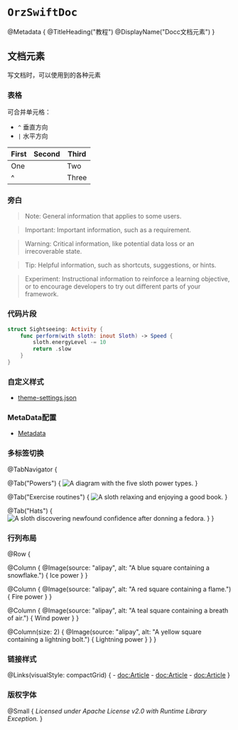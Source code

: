 # ``OrzSwiftDoc``

@Metadata {
    @TitleHeading("教程")
    @DisplayName("Docc文档元素")
}

## 文档元素

写文档时，可以使用到的各种元素

### 表格

可合并单元格：

- `^` 垂直方向
- `|` 水平方向

First | Second | Third 
----- | ------ | ----- 
One           || Two   
^             || Three 

### 旁白

> Note: General information that applies to some users.

> Important: Important information, such as a requirement.

> Warning: Critical information, like potential data loss or an irrecoverable state.

> Tip: Helpful information, such as shortcuts, suggestions, or hints.

> Experiment: Instructional information to reinforce a learning objective, or to encourage developers to try out different parts of your framework.

### 代码片段

```swift
struct Sightseeing: Activity {
    func perform(with sloth: inout Sloth) -> Speed {
        sloth.energyLevel -= 10
        return .slow
    }
}
```

### 自定义样式

- [theme-settings.json](https://github.com/swiftlang/swift-docc/blob/main/Sources/SwiftDocC/SwiftDocC.docc/Resources/ThemeSettings.spec.json)


### MetaData配置

- [Metadata](https://www.swift.org/documentation/docc/metadata)


### 多标签切换

@TabNavigator {
    
   @Tab("Powers") {
      ![A diagram with the five sloth power types.](alipay)
   }


   @Tab("Exercise routines") {
      ![A sloth relaxing and enjoying a good book.](alipay)
   }


   @Tab("Hats") {
      ![A sloth discovering newfound confidence after donning a fedora.](alipay)
   }
}

###  行列布局

@Row {
    
   @Column {
      @Image(source: "alipay", alt: "A blue square containing a snowflake.") {
         Ice power
      }
   }

   @Column {
      @Image(source: "alipay", alt: "A red square containing a flame.") {
         Fire power
      }
   }


   @Column {
      @Image(source: "alipay", alt: "A teal square containing a breath of air.") {
         Wind power
      }
   }


   @Column(size: 2) {
      @Image(source: "alipay", alt: "A yellow square containing a lightning bolt.") {
         Lightning power
      }
   }
}

### 链接样式

@Links(visualStyle: compactGrid) {
    - <doc:Article>
    - <doc:Article>
    - <doc:Article>
}

### 版权字体

@Small {
    _Licensed under Apache License v2.0 with Runtime Library Exception._
}
